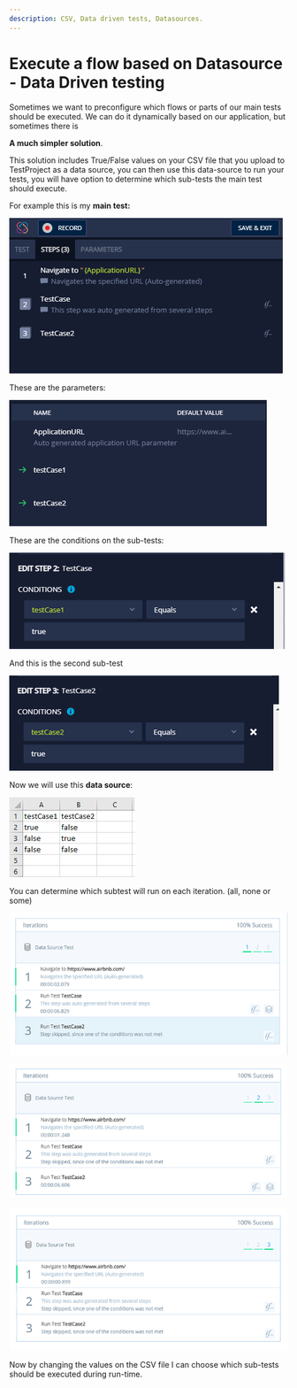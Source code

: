 ```yaml
---
description: CSV, Data driven tests, Datasources.
---
```


# Execute a flow based on Datasource - Data Driven testing

Sometimes we want to preconfigure which flows or parts of our main tests should be executed. We can do it dynamically based on our application, but sometimes there is

**A much simpler solution**.

This solution includes True/False values on your CSV file that you upload to TestProject as a data source, you can then use this data-source to run your tests, you will have option to determine which sub-tests the main test should execute.

For example this is my **main test:**

![](<../../.gitbook/assets/image (536).png>)

These are the parameters:

![](<../../.gitbook/assets/image (551).png>)

These are the conditions on the sub-tests:

![](<../../.gitbook/assets/image (481).png>)

And this is the second sub-test

![](<../../.gitbook/assets/image (511).png>)

Now we will use this **data source**:

![](<../../.gitbook/assets/image (550).png>)

You can determine which subtest will run on each iteration. (all, none or some)

![](<../../.gitbook/assets/image (476).png>)

![](<../../.gitbook/assets/image (461).png>)

![](<../../.gitbook/assets/image (544).png>)

Now by changing the values on the CSV file I can choose which sub-tests should be executed during run-time.
